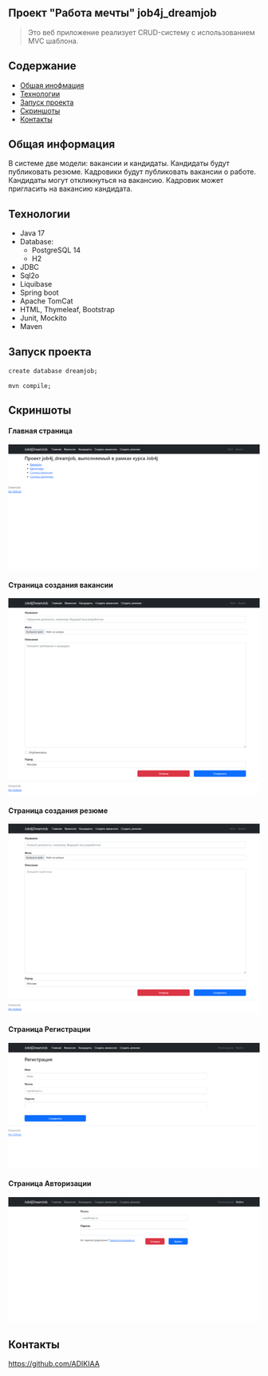 
Проект "Работа мечты" job4j_dreamjob
---

>Это веб приложение реализует CRUD-систему с использованием MVC шаблона.

## Содержание

- [Обшая инофмация](#Общая-информация)
- [Технологии](#Технологии)
- [Запуск проекта](#Запуск-проекта)
- [Скриншоты](#Скриншоты)
- [Контакты](#Контакты)

## Общая информация

В системе две модели: вакансии и кандидаты. Кандидаты будут публиковать резюме. Кадровики будут
публиковать вакансии о работе.
Кандидаты могут откликнуться на вакансию. Кадровик может пригласить на вакансию кандидата.

## Технологии

- Java 17
- Database:
    - PostgreSQL 14
    - H2
- JDBC
- Sql2o
- Liquibase
- Spring boot
- Apache TomCat
- HTML, Thymeleaf, Bootstrap
- Junit, Mockito
- Maven

## Запуск проекта

```
create database dreamjob;
```
```
mvn compile;
```

## Скриншоты

#### Главная страница
![ScreenShot](images/main.png)
#### Страница создания вакансии
![ScreenShot](images/createVac.png)
#### Страница создания резюме
![ScreenShot](images/createRe.png)
#### Страница Регистрации
![ScreenShot](images/reg.png)
#### Страница Авторизации
![ScreenShot](images/login.png)


## Контакты

https://github.com/ADIKIAA